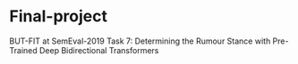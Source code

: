 # Final-project
BUT-FIT at SemEval-2019 Task 7: Determining the Rumour Stance with Pre-Trained Deep Bidirectional Transformers
